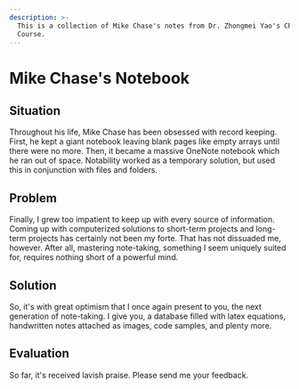 ```yaml
---
description: >-
  This is a collection of Mike Chase's notes from Dr. Zhongmei Yao's CPS 450
  Course.
---
```


# Mike Chase's Notebook

## Situation

Throughout his life, Mike Chase has been obsessed with record keeping. First, he kept a giant notebook leaving blank pages like empty arrays until there were no more. Then, it became a massive OneNote notebook which he ran out of space. Notability worked as a temporary solution, but used this in conjunction with files and folders.

## Problem

Finally, I grew too impatient to keep up with every source of information. Coming up with computerized solutions to short-term projects and long-term projects has certainly not been my forte. That has not dissuaded me, however. After all, mastering note-taking, something I seem uniquely suited for, requires nothing short of a powerful mind.

## Solution

So, it's with great optimism that I once again present to you, the next generation of note-taking. I give you, a database filled with latex equations, handwritten notes attached as images, code samples, and plenty more.

## Evaluation

So far, it's received lavish praise. Please send me your feedback.

